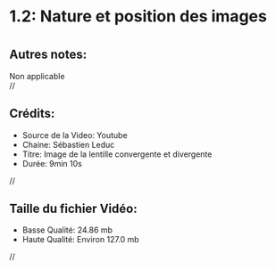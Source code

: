 
1.2: Nature et position des images
==================================

# 

## Autres notes:


Non applicable  
//
## **Crédits:**

- Source de la Video: Youtube
- Chaine: Sébastien Leduc
- Titre: Image de la lentille convergente et divergente
- Durée: 9min 10s
  
//
## Taille du fichier Vidéo:

- Basse Qualité: 24.86 mb
- Haute Qualité: Environ 127.0 mb
  
//